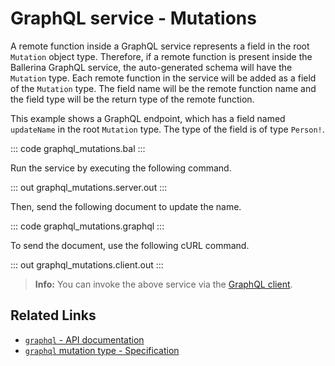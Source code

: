 # GraphQL service - Mutations

A remote function inside a GraphQL service represents a field in the root `Mutation` object type. Therefore, if a remote function is present inside the Ballerina GraphQL service, the auto-generated schema will have the `Mutation` type. Each remote function in the service will be added as a field of the `Mutation` type. The field name will be the remote function name and the field type will be the return type of the remote function.

This example shows a GraphQL endpoint, which has a field named `updateName` in the root `Mutation` type. The type of the field is of type `Person!`.

::: code graphql_mutations.bal :::

Run the service by executing the following command.

::: out graphql_mutations.server.out :::

Then, send the following document to update the name.

::: code graphql_mutations.graphql :::

To send the document, use the following cURL command.

::: out graphql_mutations.client.out :::

>**Info:** You can invoke the above service via the [GraphQL client](/learn/by-example/graphql-client/).

## Related Links
- [`graphql` - API documentation](https://lib.ballerina.io/ballerina/graphql/latest)
- [`graphql` mutation type - Specification](/spec/graphql/#312-the-mutation-type)

